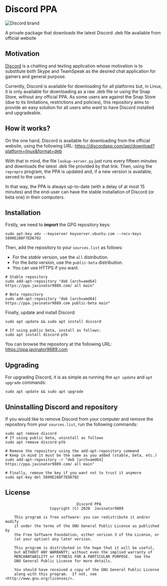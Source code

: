 # Discord PPA
![Discord brand](https://indiemegabooth.com/wp-cargo/uploads/2018/03/Discord-LogoWordmark-Black.png)

A private package that downloads the latest Discord .deb file available from official website

## Motivation

[Discord](https://discordapp.com/) is a chatting and texting application
whose motivation is to substitute both Skype and TeamSpeak as the desired 
chat application for gamers and general purpose.

Currently, Discord is available for downloading for all platforms but, in
Linux, it is only available for downloading as a raw .deb file or using
the Snap Store, without any official PPA. As some users are against the
Snap Store (due to its limitations, restrictions and policies), this 
repository aims to provide an easy solution for all users who want to have
Discord installed and upgradeable.

## How it works?

On the one hand, Discord is available for downloading from the official
website, using the following URL: 
https://discordapp.com/api/download?platform=linux&format=deb

With that in mind, the file `lookup-server.py` just runs every fifteen
minutes and downloads the latest .deb file provided by that link. Then, 
using the `reprepro` program, the PPA is updated and, if a new version is
available, served to the users.

In that way, the PPA is always up-to-date (with a delay of at most 15
minutes) and the end-user can have the stable installation of Discord
(or beta one) in their computers.

## Installation

Firstly, we need to **import** the GPG repository keys:

```shell script
sudo apt-key adv --keyserver keyserver.ubuntu.com --recv-keys 5890E288F7ED6702
```

Then, add the repository to your `sources.list` as follows:

+ For the *stable* version, use the `all` distribution.
+ For the *beta* version, use the `public-beta` distribution.
+ You can use HTTPS if you want.

```shell script
# Stable repository
sudo add-apt-repository "deb [arch=amd64] https://ppa.javinator9889.com/ all main"

# Beta repository
sudo add-apt-repository "deb [arch=amd64] https://ppa.javinator9889.com public-beta main"
```

Finally, update and install Discord:

```shell script
sudo apt update && sudo apt install discord

# If using public beta, install as follows:
sudo apt install discord-ptb
```

You can browse the repository at the following URL:
https://ppa.javinator9889.com

## Upgrading

For upgrading Discord, it is as simple as running the `apt update` and `apt
 upgrade` commands:
 
```shell script
sudo apt update && sudo apt upgrade
```

## Uninstalling Discord and repository

If you would like to remove Discord from your computer and remove the repository
from your `sources.list`, run the following commands:

```shell script
sudo apt remove discord
# If using public beta, uninstall as follows
sudo apt remove discord-ptb

# Remove the repository using the add-apt-repository command
# Keep in mind it must be the same as you added (stable, beta, etc.)
sudo add-apt-repository -r "deb [arch=amd64] https://ppa.javinator9889.com/ all main"

# Finally, remove the key if you want not to trust it anymore
sudo apt-key del 5890E288F7ED6702
```

## License

```
                                Discord PPA
                    Copyright (C) 2020  Javinator9889

    This program is free software: you can redistribute it and/or modify
    it under the terms of the GNU General Public License as published by
    the Free Software Foundation, either version 3 of the License, or
    (at your option) any later version.

    This program is distributed in the hope that it will be useful,
    but WITHOUT ANY WARRANTY; without even the implied warranty of
    MERCHANTABILITY or FITNESS FOR A PARTICULAR PURPOSE.  See the
    GNU General Public License for more details.

    You should have received a copy of the GNU General Public License
    along with this program.  If not, see <http://www.gnu.org/licenses/>.
```
